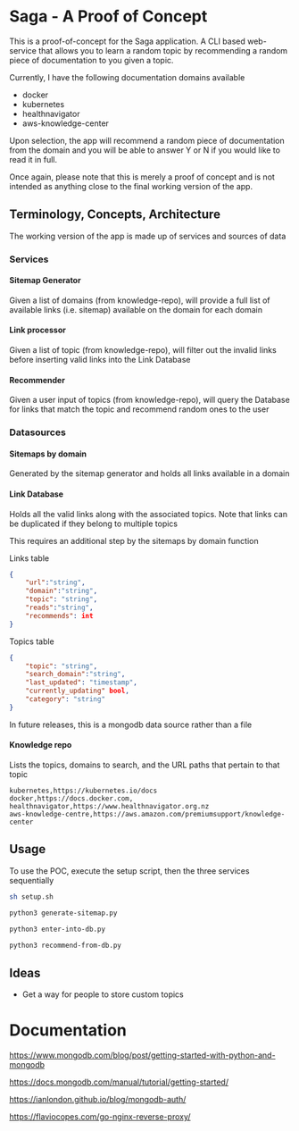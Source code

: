 # Saga - A Proof of Concept

This is a proof-of-concept for the Saga application. A CLI based web-service that allows you to learn a random topic by recommending a random piece of documentation to you given a topic.

Currently, I have the following documentation domains available
* docker 
* kubernetes
* healthnavigator
* aws-knowledge-center

Upon selection, the app will recommend a random piece of documentation from the domain and you will be able to answer Y or N if you would like to read it in full.

Once again, please note that this is merely a proof of concept and is not intended as anything close to the final working version of the app.

## Terminology, Concepts, Architecture

The working version of the app is made up of services and sources of data

### Services

#### Sitemap Generator

Given a list of domains (from knowledge-repo), will provide a full list of available links (i.e. sitemap) available on the domain for each domain

#### Link processor

Given a list of topic (from knowledge-repo), will filter out the invalid links before inserting valid links into the Link Database

#### Recommender

Given a user input of topics (from knowledge-repo), will query the Database for links that match the topic and recommend random ones to the user

### Datasources

#### Sitemaps by domain

Generated by the sitemap generator and holds all links available in a domain

#### Link Database

Holds all the valid links along with the associated topics. Note that links can be duplicated if they belong to multiple topics

This requires an additional step by the sitemaps by domain function

Links table
```json
{
    "url":"string",
    "domain":"string",
    "topic": "string",
    "reads":"string",
    "recommends": int
}
```

Topics table
```json
{
    "topic": "string",
    "search_domain":"string",
    "last_updated": "timestamp",
    "currently_updating" bool,
    "category": "string"
}
```

In future releases, this is a mongodb data source rather than a file

#### Knowledge repo

Lists the topics, domains to search, and the URL paths that pertain to that topic

```
kubernetes,https://kubernetes.io/docs
docker,https://docs.docker.com,
healthnavigator,https://www.healthnavigator.org.nz
aws-knowledge-centre,https://aws.amazon.com/premiumsupport/knowledge-center
```

## Usage

To use the POC, execute the setup script, then the three services sequentially

```bash
sh setup.sh

python3 generate-sitemap.py

python3 enter-into-db.py

python3 recommend-from-db.py
```

## Ideas

* Get a way for people to store custom topics

# Documentation

https://www.mongodb.com/blog/post/getting-started-with-python-and-mongodb

https://docs.mongodb.com/manual/tutorial/getting-started/

https://ianlondon.github.io/blog/mongodb-auth/

https://flaviocopes.com/go-nginx-reverse-proxy/
